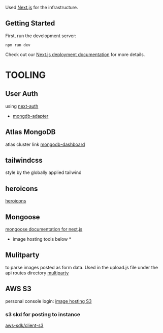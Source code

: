 Used [Next.js](https://nextjs.org/) for the infrastructure.

## Getting Started

First, run the development server:

```bash/terminal
npm run dev
```

Check out our [Next.js deployment documentation](https://nextjs.org/docs/deployment) for more details.


# TOOLING

## User Auth 
using [next-auth](https://next-auth.js.org/)
* [mongdb-adapter](https://authjs.dev/reference/adapter/mongodb)

## Atlas MongoDB
 atlas cluster link [mongodb-dashboard](https://cloud.mongodb.com/v2#/org/5f9f4921d747f670f33c1aca/projectshttps://cloud.mongodb.com/v2#/org/5f9f4921d747f670f33c1aca/projects)

## tailwindcss
style by the globally applied tailwind

## heroicons
 [heroicons](heroicons.com)

## Mongoose
[mongoose documentation for next.js](https://mongoosejs.com/docs/nextjs.html)

* image hosting tools below *

## Mulitparty 
to parse images posted as form data.
 Used in the upload.js file under the api routes directory
[multiparty](https://www.npmjs.com/package/multiparty)


## AWS S3
personal console login:
[image hosting S3](https://s3.console.aws.amazon.com/s3/buckets/sasser-next-ecommerce-admin-image-bucket?region=us-east-2&tab=objects)


### s3 skd for posting to instance
[aws-sdk/client-s3](https://docs.aws.amazon.com/AWSJavaScriptSDK/v3/latest/clients/client-s3/)
<!-- 
Open [http://localhost:3000](http://localhost:3000) with your browser to see the result.

You can start editing the page by modifying `pages/index.js`. The page auto-updates as you edit the file.

[API routes](https://nextjs.org/docs/api-routes/introduction) can be accessed on [http://localhost:3000/api/hello](http://localhost:3000/api/hello). This endpoint can be edited in `pages/api/hello.js`.

The `pages/api` directory is mapped to `/api/*`. Files in this directory are treated as [API routes](https://nextjs.org/docs/api-routes/introduction) instead of React pages. 

## Deploy on Vercel

The easiest way to deploy your Next.js app is to use the [Vercel Platform](https://vercel.com/new?utm_medium=default-template&filter=next.js&utm_source=create-next-app&utm_campaign=create-next-app-readme) from the creators of Next.js. -->
